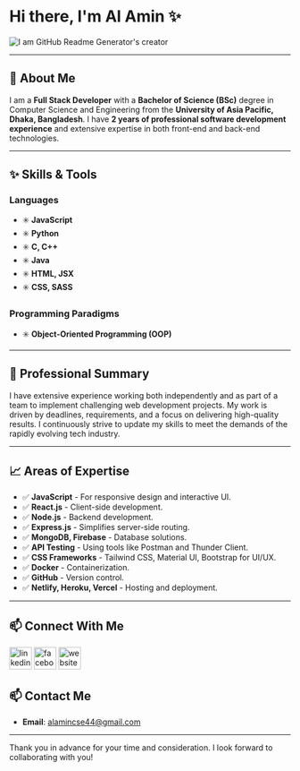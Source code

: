 # Hi there, I'm **Al Amin** ✨

![I am GitHub Readme Generator's creator](https://media.licdn.com/dms/image/v2/D5616AQGflMwxHFcVqA/profile-displaybackgroundimage-shrink_350_1400/profile-displaybackgroundimage-shrink_350_1400/0/1731088497909?e=1742428800&v=beta&t=SgKx-4hekseOaY-KLZQ1LMvb8yTZLga1z1p5HP4XK5I)

---

## 🚀 About Me

I am a **Full Stack Developer** with a **Bachelor of Science (BSc)** degree in Computer Science and Engineering from the **University of Asia Pacific, Dhaka, Bangladesh**. I have **2 years of professional software development experience** and extensive expertise in both front-end and back-end technologies.

---

## ✨ Skills & Tools

### Languages
- ✳️ **JavaScript**
- ✳️ **Python**
- ✳️ **C, C++**
- ✳️ **Java**
- ✳️ **HTML, JSX**
- ✳️ **CSS, SASS**

### Programming Paradigms
- ✳️ **Object-Oriented Programming (OOP)**

---

## 🔰 Professional Summary

I have extensive experience working both independently and as part of a team to implement challenging web development projects. My work is driven by deadlines, requirements, and a focus on delivering high-quality results. I continuously strive to update my skills to meet the demands of the rapidly evolving tech industry.

---

## 📈 Areas of Expertise

- ✅ **JavaScript** - For responsive design and interactive UI.
- ✅ **React.js** - Client-side development.
- ✅ **Node.js** - Backend development.
- ✅ **Express.js** - Simplifies server-side routing.
- ✅ **MongoDB, Firebase** - Database solutions.
- ✅ **API Testing** - Using tools like Postman and Thunder Client.
- ✅ **CSS Frameworks** - Tailwind CSS, Material UI, Bootstrap for UI/UX.
- ✅ **Docker** - Containerization.
- ✅ **GitHub** - Version control.
- ✅ **Netlify, Heroku, Vercel** - Hosting and deployment.

---

## 📫 Connect With Me

[<img src='https://cdn.jsdelivr.net/npm/simple-icons@3.0.1/icons/linkedin.svg' alt='linkedin' height='40'>](https://www.linkedin.com/in/https://www.linkedin.com/in/al-amin-1b4587216//)  [<img src='https://cdn.jsdelivr.net/npm/simple-icons@3.0.1/icons/facebook.svg' alt='facebook' height='40'>](https://www.facebook.com/https://www.facebook.com/rehan.mohammed.al.amin)  [<img src='https://cdn.jsdelivr.net/npm/simple-icons@3.0.1/icons/icloud.svg' alt='website' height='40'>](https://rehan-alamin-portfolio.netlify.app/)

## 📫 Contact Me

- **Email**: [alamincse44@gmail.com](mailto:alamincse44@gmail.com)

---

Thank you in advance for your time and consideration. I look forward to collaborating with you!
